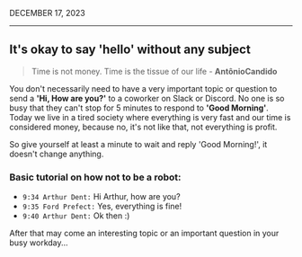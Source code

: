 DECEMBER 17, 2023

---

## It's okay to say 'hello' without any subject

> Time is not money. Time is the tissue of our life - **AntônioCandido**

You don't necessarily need to have a very important topic or question to send a **'Hi, How are you?'** to a coworker on Slack or Discord. No one is so busy that they can't stop for 5 minutes to respond to **'Good Morning'**. Today we live in a tired society where everything is very fast and our time is considered money, because no, it's not like that, not everything is profit.

So give yourself at least a minute to wait and reply 'Good Morning!', it doesn't change anything.

### Basic tutorial on how not to be a robot:

- `9:34 Arthur Dent:` Hi Arthur, how are you?
- `9:35 Ford Prefect:` Yes, everything is fine!
- `9:40 Arthur Dent:` Ok then :)

After that may come an interesting topic or an important question in your busy workday...